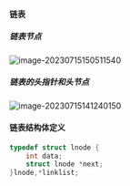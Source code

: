 #### 链表

##### 链表节点

![image-20230715150511540](C:\Users\29451\AppData\Roaming\Typora\typora-user-images\image-20230715150511540.png)

##### 链表的头指针和头节点

![image-20230715141240150](https://cdn.jsdelivr.net/gh/Creek1024/Typora_img/img/2023/07/15/20230715141240.png)



#### 链表结构体定义

```c
typedef struct lnode {
    int data;
    struct lnode *next;
}lnode,*linklist;
```

